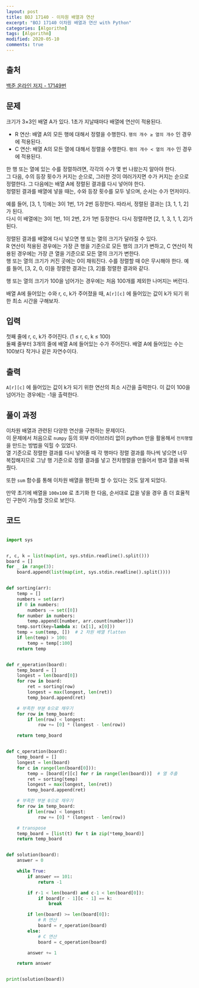 ```yaml
---
layout: post
title: BOJ 17140 - 이차원 배열과 연산
excerpt: "BOJ 17140 이차원 배열과 연산 with Python"
categories: [Algorithm]
tags: [Algorithm]
modified: 2020-05-10
comments: true
---
```


## 출처
[백준 온라인 저지 - 17149번](https://www.acmicpc.net/problem/17140)


## 문제
크기가 3×3인 배열 A가 있다. 1초가 지날때마다 배열에 연산이 적용된다. <br>

* R 연산: 배열 A의 모든 행에 대해서 정렬을 수행한다. `행의 개수 ≥ 열의 개수` 인 경우에 적용된다.
* C 연산: 배열 A의 모든 열에 대해서 정렬을 수행한다. `행의 개수 < 열의 개수` 인 경우에 적용된다.

한 행 또는 열에 있는 수를 정렬하려면, 각각의 수가 몇 번 나왔는지 알아야 한다. <br>
그 다음, 수의 등장 횟수가 커지는 순으로, 그러한 것이 여러가지면 수가 커지는 순으로 정렬한다. 그 다음에는 배열 A에 정렬된 결과를 다시 넣어야 한다. <br>
정렬된 결과를 배열에 넣을 때는, 수와 등장 횟수를 모두 넣으며, 순서는 수가 먼저이다. <br>

예를 들어, [3, 1, 1]에는 3이 1번, 1가 2번 등장한다. 따라서, 정렬된 결과는 [3, 1, 1, 2]가 된다. <br>
다시 이 배열에는 3이 1번, 1이 2번, 2가 1번 등장한다. 다시 정렬하면 [2, 1, 3, 1, 1, 2]가 된다. <br>

정렬된 결과를 배열에 다시 넣으면 행 또는 열의 크기가 달라질 수 있다. <br>
R 연산이 적용된 경우에는 가장 큰 행을 기준으로 모든 행의 크기가 변하고, C 연산이 적용된 경우에는 가장 큰 열을 기준으로 모든 열의 크기가 변한다. <br>
행 또는 열의 크기가 커진 곳에는 0이 채워진다. 수를 정렬할 때 0은 무시해야 한다. 예를 들어, [3, 2, 0, 0]을 정렬한 결과는 [3, 2]를 정렬한 결과와 같다. <br>

행 또는 열의 크기가 100을 넘어가는 경우에는 처음 100개를 제외한 나머지는 버린다. <br>

배열 A에 들어있는 수와 r, c, k가 주어졌을 때, `A[r][c]` 에 들어있는 값이 k가 되기 위한 최소 시간을 구해보자. <br>

## 입력
첫째 줄에 r, c, k가 주어진다. (1 ≤ r, c, k ≤ 100) <br>
둘째 줄부터 3개의 줄에 배열 A에 들어있는 수가 주어진다. 배열 A에 들어있는 수는 100보다 작거나 같은 자연수이다. <br>

## 출력
`A[r][c]` 에 들어있는 값이 k가 되기 위한 연산의 최소 시간을 출력한다. 이 값이 100을 넘어가는 경우에는 -1을 출력한다.

## 풀이 과정
이차원 배열과 관련된 다양한 연산을 구현하는 문제이다. <br>
이 문제에서 처음으로 `numpy` 등의 외부 라이브러리 없이 python 만을 활용해서 `전치행렬` 을 만드는 방법을 익힐 수 있었다. <br>
열 기준으로 정렬한 결과를 다시 넣어줄 때 각 행마다 정렬 결과를 하나씩 넣으면 너무 복잡해지므로 그냥 행 기준으로 정렬 결과를 넣고 전치행렬을 만들어서 행과 열을 바꿔줬다. <br>

또한 `sum` 함수를 통해 이차원 배열을 평탄화 할 수 있다는 것도 알게 되었다. <br>

만약 초기에 배열을 `100x100` 로 초기화 한 다음, 순서대로 값을 넣을 경우 좀 더 효율적인 구현이 가능할 것으로 보인다. <br>


## 코드
~~~ python

import sys


r, c, k = list(map(int, sys.stdin.readline().split()))
board = []
for _ in range(3):
    board.append(list(map(int, sys.stdin.readline().split())))


def sorting(arr):
    temp = []
    numbers = set(arr)
    if 0 in numbers:
        numbers -= set([0])
    for number in numbers:
        temp.append([number, arr.count(number)])
    temp.sort(key=lambda x: (x[1], x[0]))
    temp = sum(temp, [])  # 2 차원 배열 flatten
    if len(temp) > 100:
        temp = temp[:100]
    return temp


def r_operation(board):
    temp_board = []
    longest = len(board[0])
    for row in board:
        ret = sorting(row)
        longest = max(longest, len(ret))
        temp_board.append(ret)

    # 부족한 부분 0으로 채우기
    for row in temp_board:
        if len(row) < longest:
            row += [0] * (longest - len(row))

    return temp_board


def c_operation(board):
    temp_board = []
    longest = len(board)
    for c in range(len(board[0])):
        temp = [board[r][c] for r in range(len(board))]  # 열 추출
        ret = sorting(temp)
        longest = max(longest, len(ret))
        temp_board.append(ret)

    # 부족한 부분 0으로 채우기
    for row in temp_board:
        if len(row) < longest:
            row += [0] * (longest - len(row))

    # transpose
    temp_board = [list(t) for t in zip(*temp_board)]
    return temp_board


def solution(board):
    answer = 0

    while True:
        if answer == 101:
            return -1

        if r-1 < len(board) and c-1 < len(board[0]):
            if board[r - 1][c - 1] == k:
                break

        if len(board) >= len(board[0]):
            # R 연산
            board = r_operation(board)
        else:
            # C 연산
            board = c_operation(board)

        answer += 1

    return answer


print(solution(board))

~~~

